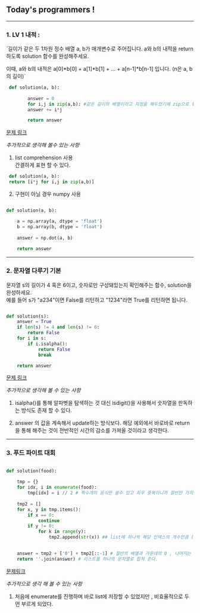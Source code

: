 
## Today's programmers ! 

---

### 1. LV 1 내적 :  
`길이가 같은 두 1차원 정수 배열 a, b가 매개변수로 주어집니다. a와 b의 내적을 return 하도록 solution 함수를 완성해주세요.

 이때, a와 b의 내적은 a[0]*b[0] + a[1]*b[1] + ... + a[n-1]*b[n-1] 입니다. (n은 a, b의 길이)`



```python
 def solution(a, b): 
        
        answer = 0
        for i,j in zip(a,b): #같은 길이의 배열이라고 지정을 해두었기에 zip으로 묶어 사용했다. 
        answer += i*j

        return answer

```
[문제 링크](https://school.programmers.co.kr/learn/courses/30/lessons/70128)


*추가적으로 생각해 볼수 있는 사항*


1. list comprehension 사용   
   간결하게 표현 할 수 있다. 
```python
 def solution(a, b): 
 return [i*j for i,j in zip(a,b)]
```

2. 구현이 아닐 경우 numpy 사용

``` python

def solution(a, b):

    a = np.array(a, dtype = 'float')
    b = np.array(b, dtype = 'float')
    
    answer = np.dot(a, b)
        
    return answer
```



---
### 2. 문자열 다루기 기본 

문자열 s의 길이가 4 혹은 6이고, 숫자로만 구성돼있는지 확인해주는 함수, solution을 완성하세요.  
예를 들어 s가 "a234"이면 False를 리턴하고 "1234"라면 True를 리턴하면 됩니다.  

``` python

def solution(s):
    answer = True
    if len(s) != 4 and len(s) != 6:
        return False
    for i in s:
        if i.isalpha():
            return False
            break

    return answer


```

[문제 링크](https://school.programmers.co.kr/learn/courses/30/lessons/12918)


*추가적으로 생각해 볼 수 있는 사항*

1. isalpha()를 통해 알파벳을 탐색하는 것 대신 isdigit()을 사용해서 숫자열을 판독하는 방식도 존재 할 수 있다. 

2. answer 의 값을 계속해서 update하는 방식보다. 해당 예외에서 바로바로 return을 통해 해주는 것이 전반적인 시간의 감소를 가져올 것이라고 생각한다. 



---
### 3. 푸드 파이트 대회 

``` python

def solution(food):
    
    tmp = {}
    for idx, i in enumerate(food):
        tmp[idx] = i // 2 # 짝수개의 음식만 쓸수 있고 좌우 중복이니까 절반만 가지고 와서 배치하자 
        
    tmp2 = [] 
    for x, y in tmp.items(): 
        if x == 0:
            continue
        if y != 0:
            for k in range(y):
                tmp2.append(str(x)) ## list에 하나씩 해당 인덱스의 개수만큼 ( 음식의 개수 ) append해서 만들어준다. 
                

    answer = tmp2 + ['0'] + tmp2[::-1] # 절반의 배열과 가운데의 0 , 나머지는 뒤집힌 기존 배열을 더한후 
    return ''.join(answer) # 리스트를 하나의 문자열로 합쳐 준다. 

```


[문제링크](https://school.programmers.co.kr/learn/courses/30/lessons/134240)

*추가적으로 생각 해 볼 수 있는 사항* 

1. 처음에 enumerate를 진행하며 바로 list에 저장할 수 있었지만 , 비효율적으로 두먼 부르게 되었다. 

